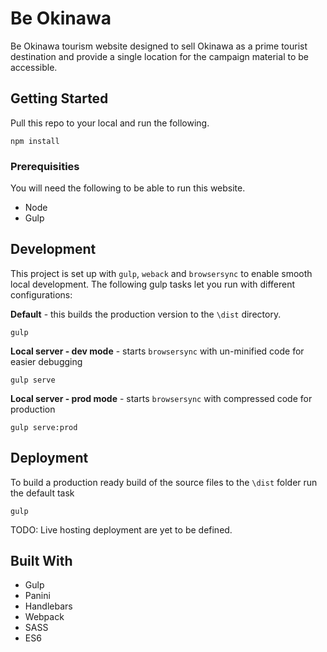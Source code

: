 # Be Okinawa
Be Okinawa tourism website designed to sell Okinawa as a prime tourist destination and provide a single location for the campaign material to be accessible.

## Getting Started
Pull this repo to your local and run the following.

```
npm install
```

### Prerequisities
You will need the following to be able to run this website.

* Node
* Gulp


## Development
This project is set up with `gulp`, `weback` and `browsersync` to enable smooth local development.
The following gulp tasks let you run with different configurations:

**Default** - this builds the production version to the `\dist` directory.
```
gulp
```

**Local server - dev mode** - starts `browsersync` with un-minified code for easier debugging
```
gulp serve
```

**Local server - prod mode** - starts `browsersync` with compressed code for production
```
gulp serve:prod
```
## Deployment
To build a production ready build of the source files to the `\dist` folder run the default task
```
gulp
```

TODO: Live hosting deployment are yet to be defined.

## Built With
* Gulp
* Panini
* Handlebars
* Webpack
* SASS
* ES6

